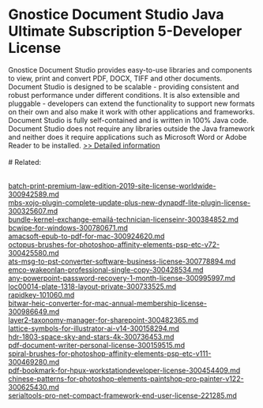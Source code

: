 # Gnostice Document Studio Java Ultimate Subscription 5-Developer License
Gnostice Document Studio provides easy-to-use libraries and components to view, print and convert PDF, DOCX, TIFF and other documents. Document Studio is designed to be scalable - providing consistent and robust performance under different conditions. It is also extensible and pluggable - developers can extend the functionality to support new formats on their own and also make it work with other applications and frameworks. Document Studio is fully self-contained and is written in 100% Java code. Document Studio does not require any libraries outside the Java framework and neither does it require applications such as Microsoft Word or Adobe Reader to be installed.
[>> Detailed information](https://secure.shareit.com/shareit/product.html?productid=300643818&affiliateid=200057808)<br/><br/># Related:

<br />[batch-print-premium-law-edition-2019-site-license-worldwide-300942589.md](https://github.com/downloadplanet/downloadplanet/blob/main/batch-print-premium-law-edition-2019-site-license-worldwide-300942589.md)<br />[mbs-xojo-plugin-complete-update-plus-new-dynapdf-lite-plugin-license-300325607.md](https://github.com/downloadplanet/downloadplanet/blob/main/mbs-xojo-plugin-complete-update-plus-new-dynapdf-lite-plugin-license-300325607.md)<br />[bundle-kernel-exchange-emailá-technician-licenseinr-300384852.md](https://github.com/downloadplanet/downloadplanet/blob/main/bundle-kernel-exchange-emailá-technician-licenseinr-300384852.md)<br />[bcwipe-for-windows-300780671.md](https://github.com/downloadplanet/downloadplanet/blob/main/bcwipe-for-windows-300780671.md)<br />[amacsoft-epub-to-pdf-for-mac-300924620.md](https://github.com/downloadplanet/downloadplanet/blob/main/amacsoft-epub-to-pdf-for-mac-300924620.md)<br />[octopus-brushes-for-photoshop-affinity-elements-psp-etc-v72-300425580.md](https://github.com/downloadplanet/downloadplanet/blob/main/octopus-brushes-for-photoshop-affinity-elements-psp-etc-v72-300425580.md)<br />[ats-msg-to-pst-converter-software-business-license-300778894.md](https://github.com/downloadplanet/downloadplanet/blob/main/ats-msg-to-pst-converter-software-business-license-300778894.md)<br />[emco-wakeonlan-professional-single-copy-300428534.md](https://github.com/downloadplanet/downloadplanet/blob/main/emco-wakeonlan-professional-single-copy-300428534.md)<br />[any-powerpoint-password-recovery-1-month-license-300995997.md](https://github.com/downloadplanet/downloadplanet/blob/main/any-powerpoint-password-recovery-1-month-license-300995997.md)<br />[loc00014-plate-1318-layout-private-300733525.md](https://github.com/downloadplanet/downloadplanet/blob/main/loc00014-plate-1318-layout-private-300733525.md)<br />[rapidkey-101060.md](https://github.com/downloadplanet/downloadplanet/blob/main/rapidkey-101060.md)<br />[bitwar-heic-converter-for-mac-annual-membership-license-300986649.md](https://github.com/downloadplanet/downloadplanet/blob/main/bitwar-heic-converter-for-mac-annual-membership-license-300986649.md)<br />[layer2-taxonomy-manager-for-sharepoint-300482365.md](https://github.com/downloadplanet/downloadplanet/blob/main/layer2-taxonomy-manager-for-sharepoint-300482365.md)<br />[lattice-symbols-for-illustrator-ai-v14-300158294.md](https://github.com/downloadplanet/downloadplanet/blob/main/lattice-symbols-for-illustrator-ai-v14-300158294.md)<br />[hdr-1803-space-sky-and-stars-4k-300736453.md](https://github.com/downloadplanet/downloadplanet/blob/main/hdr-1803-space-sky-and-stars-4k-300736453.md)<br />[pdf-document-writer-personal-license-300159515.md](https://github.com/downloadplanet/downloadplanet/blob/main/pdf-document-writer-personal-license-300159515.md)<br />[spiral-brushes-for-photoshop-affinity-elements-psp-etc-v111-300469280.md](https://github.com/downloadplanet/downloadplanet/blob/main/spiral-brushes-for-photoshop-affinity-elements-psp-etc-v111-300469280.md)<br />[pdf-bookmark-for-hpux-workstationdeveloper-license-300454409.md](https://github.com/downloadplanet/downloadplanet/blob/main/pdf-bookmark-for-hpux-workstationdeveloper-license-300454409.md)<br />[chinese-patterns-for-photoshop-elements-paintshop-pro-painter-v122-300625430.md](https://github.com/downloadplanet/downloadplanet/blob/main/chinese-patterns-for-photoshop-elements-paintshop-pro-painter-v122-300625430.md)<br />[serialtools-pro-net-compact-framework-end-user-license-221285.md](https://github.com/downloadplanet/downloadplanet/blob/main/serialtools-pro-net-compact-framework-end-user-license-221285.md)